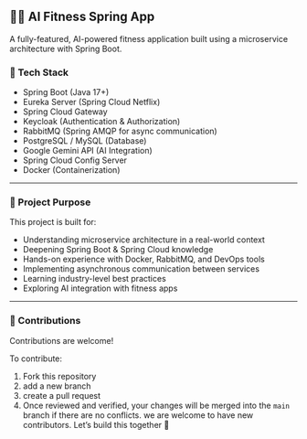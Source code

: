 ## 🏋️‍♂️ AI Fitness Spring App

A fully-featured, AI-powered fitness application built using a microservice architecture with Spring Boot.

### 🔧 Tech Stack

- Spring Boot (Java 17+)
- Eureka Server (Spring Cloud Netflix)
- Spring Cloud Gateway
- Keycloak (Authentication & Authorization)
- RabbitMQ (Spring AMQP for async communication)
- PostgreSQL / MySQL (Database)
- Google Gemini API (AI Integration)
- Spring Cloud Config Server
- Docker (Containerization)

---

### 🎯 Project Purpose

This project is built for:

- Understanding microservice architecture in a real-world context
- Deepening Spring Boot & Spring Cloud knowledge
- Hands-on experience with Docker, RabbitMQ, and DevOps tools
- Implementing asynchronous communication between services
- Learning industry-level best practices
- Exploring AI integration with fitness apps

---

### 🤝 Contributions

Contributions are welcome!

To contribute:

1. Fork this repository
2. add a new branch
3. create a pull request
4. Once reviewed and verified, your changes will be merged into the `main` branch if there are no conflicts.
we are welcome to have new contributors.
Let’s build this together 🚀
